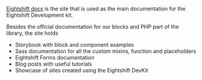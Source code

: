 [Eightshift docs](https://eightshift.com/) is the site that is used as the main documentation for the Eightshift Development kit. 

Besides the official documentation for our blocks and PHP part of the library, the site holds

- Storybook with block and component examples
- Sass documentation for all the custom mixins, function and placeholders
- Eightshift Forms documentation
- Blog posts with useful tutorials
- Showcase of sites created using the Eightshift DevKit

